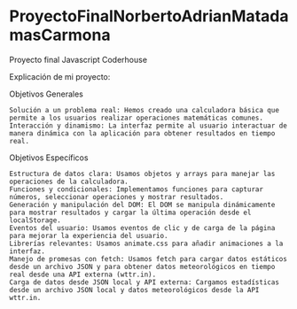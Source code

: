 # ProyectoFinalNorbertoAdrianMatadamasCarmona
Proyecto final Javascript Coderhouse

Explicación de mi proyecto:

Objetivos Generales

    Solución a un problema real: Hemos creado una calculadora básica que permite a los usuarios realizar operaciones matemáticas comunes.
    Interacción y dinamismo: La interfaz permite al usuario interactuar de manera dinámica con la aplicación para obtener resultados en tiempo real.

Objetivos Específicos

    Estructura de datos clara: Usamos objetos y arrays para manejar las operaciones de la calculadora.
    Funciones y condicionales: Implementamos funciones para capturar números, seleccionar operaciones y mostrar resultados.
    Generación y manipulación del DOM: El DOM se manipula dinámicamente para mostrar resultados y cargar la última operación desde el localStorage.
    Eventos del usuario: Usamos eventos de clic y de carga de la página para mejorar la experiencia del usuario.
    Librerías relevantes: Usamos animate.css para añadir animaciones a la interfaz.
    Manejo de promesas con fetch: Usamos fetch para cargar datos estáticos desde un archivo JSON y para obtener datos meteorológicos en tiempo real desde una API externa (wttr.in).
    Carga de datos desde JSON local y API externa: Cargamos estadísticas desde un archivo JSON local y datos meteorológicos desde la API wttr.in.
